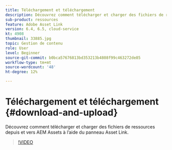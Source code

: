 ```yaml
---
title: Téléchargement et téléchargement
description: Découvrez comment télécharger et charger des fichiers de ressources depuis et vers AEM Assets à l’aide du panneau Asset Link.
sub-product: ressources
feature: Adobe Asset Link
version: 6.4, 6.5, cloud-service
kt: 4908
thumbnail: 33885.jpg
topic: Gestion de contenu
role: User
level: Beginner
source-git-commit: b0bca57676813bd353213b4808f99c463272de85
workflow-type: tm+mt
source-wordcount: '48'
ht-degree: 12%

---
```



# Téléchargement et téléchargement {#download-and-upload}

Découvrez comment télécharger et charger des fichiers de ressources depuis et vers AEM Assets à l’aide du panneau Asset Link.

>[!VIDEO](https://video.tv.adobe.com/v/33885/?quality=12)
